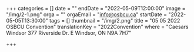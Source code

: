 +++
categories = []
date = ""
endDate = "2022-05-09T12:00:00"
image = "/img/2-1.png"
orga = ""
orgaEmail = "info@osbcu.ca"
startDate = "2022-05-05T13:30:00"
tags = []
thumbnail = "/img/2.png"
title = "05 05 2022 OSBCU Convention"
translationKey = "2022Convention"
where = "Caesars Windsor 377 Riverside Dr. E Windsor, ON N9A 7H7"

+++
